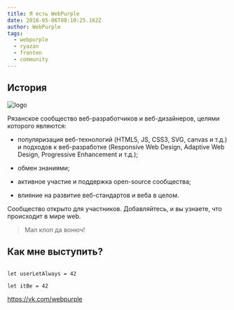 ```yaml
---
title: Я есть WebPurple
date: 2018-05-06T08:10:25.162Z
author: WebPurple
tags:
  - webpurple
  - ryazan
  - fronten
  - community
---
```

## История


![logo](/img/social-thumbnail-bg.png)


Рязанское сообщество веб-разработчиков и веб-дизайнеров, целями которого
являются:


* популяризация веб-технологий (HTML5, JS, CSS3, SVG, canvas и т.д.) и
подходов к веб-разработке (Responsive Web Design, Adaptive Web Design,
Progressive Enhancement и т.д.);

* обмен знаниями;

* активное участие и поддержка open-source сообщества;

* влияние на развитие веб-стандартов и веба в целом.


Сообщество открыто для участников. Добавляйтесь, и вы узнаете, что происходит
в мире web.


> Мал клоп да вонюч!

## Как мне выступить?


```

let userLetAlways = 42

```


`let itBe = 42`


<https://vk.com/webpurple>
